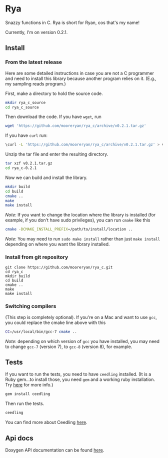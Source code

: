# Rya

Snazzy functions in C.  Rya is short for Ryan, cos that's my name!

Currently, I'm on version 0.2.1.

## Install

### From the latest release

Here are some detailed instructions in case you are not a C programmer and need to install this library because another program relies on it.  (E.g., my sampling reads program.)

First, make a directory to hold the source code.

```bash
mkdir rya_c_source
cd rya_c_source
```

Then download the code.  If you have `wget`, run

```bash
wget 'https://github.com/mooreryan/rya_c/archive/v0.2.1.tar.gz'
```

If you have `curl` run:

```bash
\curl -L 'https://github.com/mooreryan/rya_c/archive/v0.2.1.tar.gz' > v0.2.1.tar.gz
```

Unzip the tar file and enter the resulting directory.

```bash
tar xzf v0.2.1.tar.gz
cd rya_c-0.2.1
```

Now we can build and install the library.

```bash
mkdir build
cd build
cmake ..
make
make install
```

*Note*:  If you want to change the location where the library is installed (for example, if you don't have sudo privileges), you can run `cmake` like this

```bash
cmake -DCMAKE_INSTALL_PREFIX=/path/to/install/location ..
```


*Note*:  You may need to run `sudo make install` rather than just `make install` depending on where you want the library installed.

### Install from git repository

```
git clone https://github.com/mooreryan/rya_c.git
cd rya_c
mkdir build
cd build
cmake ..
make
make install
```

### Switching compilers

(This step is completely optional).  If you're on a Mac and want to use `gcc`, you could replace the cmake line above with this

```bash
CC=/usr/local/bin/gcc-7 cmake ..
```

*Note*:  depending on which version of `gcc` you have installed, you may need to change `gcc-7` (version 7), to `gcc-8` (version 8), for example.

## Tests

If you want to run the tests, you need to have `ceedling` installed.  (It is a Ruby gem...to install those, you need `gem` and a working ruby installation.  Try [here](https://rvm.io) for more info.)

```bash
gem install ceedling
```

Then run the tests.

```bash
ceedling
```

You can find more about Ceedling [here](http://www.throwtheswitch.org/ceedling).

## Api docs

Doxygen API documentation can be found [here](https://mooreryan.github.io/rya_c/).

